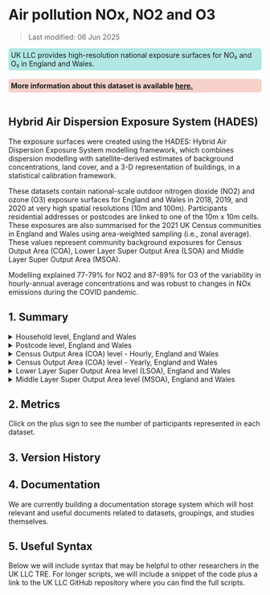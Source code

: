 # Air pollution NOx, NO2 and O3


>Last modified: 06 Jun 2025

<div style="background-color: rgba(0, 178, 169, 0.3); padding: 5px; border-radius: 5px;"><strong> </strong>UK LLC provides high-resolution national exposure surfaces for NO₂ and O₃ in England and Wales.</strong>
</div>  
<br>

<div style="background-color: rgba(229, 106, 84, 0.3); padding: 5px; border-radius: 5px;"><strong>More information about this dataset is available <a href="Understanding_air_pollution_o3.html" target="_blank">here.</a></strong></div>  
<br>

## Hybrid Air Dispersion Exposure System (HADES) 

The exposure surfaces were created using the HADES: Hybrid Air Dispersion Exposure System modelling framework, which combines dispersion modelling with satellite-derived estimates of background concentrations, land cover, and a 3-D representation of buildings, in a statistical calibration framework. 

These datasets contain national-scale outdoor nitrogen dioxide (NO2) and ozone (O3) exposure surfaces for England and Wales in 2018, 2019, and 2020 at very high spatial resolutions (10m and 100m). Participants residential addresses or postcodes are linked to one of the 10m x 10m cells. These exposures are also summarised for the 2021 UK Census communities in England and Wales using area-weighted sampling (i.e., zonal average). These values represent community background exposures for Census Output Area (COA), Lower Layer Super Output Area (LSOA) and Middle Layer Super Output Area (MSOA).  

Modelling explained 77-79% for NO2 and 87-89% for O3 of the variability in hourly-annual average concentrations and was robust to changes in NOx emissions during the COVID pandemic. 

## 1. Summary 

<details>
  <summary>Household level, England and Wales</summary>

HADES is a national-scale model of outdoor air pollution model that was developed for the rapid production of concentration maps of nitrogen dioxide (NO2) and ozone (O3) at very high spatial resolution (10m). Residential addresses are linked to one of the 10m x 10m cells. This returns 9 annual (3 pollutants x 3 years) and 216 hourly-annual average (3 pollutants x 3 years x 24 hours) exposure values at each location. 

| **Dataset Descriptor**             | **Dataset-specific Information**                                                                                                                                                           |
|-----------------------------------|---------------------------------------------------------------------------------------------------------------------------------------------------------------------------------------------|
| Name of dataset in TRE            | HADES_estimates_england_wales_hh                                                                                                                                                            |
| Citation (APA)                    | Jephcote, C., & Gulliver, J. (2025). *Development and evaluation of rapid, national-scale outdoor air pollution modelling and exposure assessment: Hybrid air dispersion exposure system (HADES)*. *Environment International*, 109304. |
| Download citation                 | [https://doi.org/10.1016/j.envint.2025.109304](https://doi.org/10.1016/j.envint.2025.109304)                                                                                                |
| Owner                             | University of Leicester                                                                                                                                                                     |
| Temporal coverage                 | 2018–2020                                                                                                                                                                                   |
| Geographical coverage             | England and Wales                                                                                                                                                                           |
| Key link                          | [https://doi.org/10.1016/j.envint.2025.109304](https://doi.org/10.1016/j.envint.2025.109304)                                                                                                |
| Keywords                          | Pollution, Nitrogen Dioxide, Ozone                                                                                                                                                          |
| Participant count                 |                                                                                                                                                                                             |
| Number of variables               |                                                                                                                                                                                             |
| Number of observations            |                                                                                                                                                                                             |
| Latest extract date               |                                                                                                                                                                                             |
| Specific restrictions to data use |                                                                                                                                                                                             |
| Build a data request              |                                                                                                                                                                                             |
| Version                           | 
1                                                                                                                                                                                           | 

**Variables:**
| **Variable Group** | **Variable** | **Description** | **Source** | **Date range of data** |
|--------------------|--------------|------------------|------------|-------------------------|
|                    |              |                  |            |                         |
|                    |              |                  |            |                         |
|                    |              |                  |            |                         |
|                    |              |                  |            |                         |
|                    |              |                  |            |                         |

</details>

<details>
  <summary>Postcode level, England and Wales</summary>

  HADES is a national-scale model of outdoor air pollution model that was developed for the rapid production of concentration maps of nitrogen dioxide (NO2) and ozone (O3) at very high spatial resolution (10m). Residential postcodes are linked to one of the 10m x 10m cells. This returns 9 annual (3 pollutants x 3 years) and 216 hourly-annual average (3 pollutants x 3 years x 24 hours) exposure values at each location. 

  | **Dataset Descriptor**             | **Dataset-specific Information**                                                                                                                                                           |
|-----------------------------------|---------------------------------------------------------------------------------------------------------------------------------------------------------------------------------------------|
| Name of dataset in TRE            | HADES_estimates_england_wales_pc                                                                                                                                                            |
| Citation (APA)                    | Jephcote, C., & Gulliver, J. (2025). *Development and evaluation of rapid, national-scale outdoor air pollution modelling and exposure assessment: Hybrid air dispersion exposure system (HADES)*. *Environment International*, 109304. |
| Download citation                 | [https://doi.org/10.1016/j.envint.2025.109304](https://doi.org/10.1016/j.envint.2025.109304)                                                                                                |
| Owner                             | University of Leicester                                                                                                                                                                     |
| Temporal coverage                 | 2018–2020                                                                                                                                                                                   |
| Geographical coverage             | England and Wales                                                                                                                                                                           |
| Key link                          | [https://doi.org/10.1016/j.envint.2025.109304](https://doi.org/10.1016/j.envint.2025.109304)                                                                                                |
| Keywords                          | Pollution, Nitrogen Dioxide, Ozone                                                                                                                                                          |
| Participant count                 |                                                                                                                                                                                             |
| Number of variables               |                                                                                                                                                                                             |
| Number of observations            |                                                                                                                                                                                             |
| Latest extract date               |                                                                                                                                                                                             |
| Specific restrictions to data use |                                                                                                                                                                                             |
| Build a data request              |                                                                                                                                                                                             |
| Version                           | 1                                                                                                                                                                                           |

**Variables:**
| **Variable Group** | **Variable** | **Description** | **Source** | **Date range of data** |
|--------------------|--------------|------------------|------------|-------------------------|
|                    |              |                  |            |                         |
|                    |              |                  |            |                         |
|                    |              |                  |            |                         |
|                    |              |                  |            |                         |
|                    |              |                  |            |                         |

</details>

<details>
  <summary>Census Output Area (COA) level - Hourly, England and Wales</summary>

  Background (area-weighted) hourly-annual average air pollution concentrations within the 188,879 Census Output Area (COA) communities across England and Wales. 

  | **Dataset Descriptor**             | **Dataset-specific Information**                                                                                                                                                           |
|-----------------------------------|---------------------------------------------------------------------------------------------------------------------------------------------------------------------------------------------|
| Name of dataset in TRE            | HADES_estimates_england_wales_HOURLY_OA                                                                                                                                                     |
| Citation (APA)                    | Jephcote, C., & Gulliver, J. (2025). *Development and evaluation of rapid, national-scale outdoor air pollution modelling and exposure assessment: Hybrid air dispersion exposure system (HADES)*. *Environment International*, 109304. |
| Download citation                 | [https://doi.org/10.1016/j.envint.2025.109304](https://doi.org/10.1016/j.envint.2025.109304)                                                                                                |
| Owner                             | University of Leicester                                                                                                                                                                     |
| Temporal coverage                 | 2018–2020                                                                                                                                                                                   |
| Geographical coverage             | England and Wales                                                                                                                                                                           |
| Key link                          | [https://doi.org/10.1016/j.envint.2025.109304](https://doi.org/10.1016/j.envint.2025.109304)                                                                                                |
| Keywords                          | Pollution, Nitrogen Dioxide, Ozone                                                                                                                                                          |
| Participant count                 |                                                                                                                                                                                             |
| Number of variables               | 27                                                                                                                                                                                          |
| Number of observations            | 1,048,576                                                                                                                                                                                   |
| Latest extract date               |                                                                                                                                                                                             |
| Specific restrictions to data use |                                                                                                                                                                                             |
| Build a data request              |                                                                                                                                                                                             |
| Version                           | 1                                                                                                                                                                                           |

**Variables:**

| **Variable Group** | **Variable** | **Description** | **Source** | **Date range of data** |
|--------------------|--------------|------------------|------------|-------------------------|
| Geographical | OA21CD | Census Output Areas (COA) are the lowest level of geographical area in the 2021 UK census. Each COA has a minimum of 40 households and 100 residents to a maximum of 250 households and 625 residents. | University of Leicester | 2021 |
| Geographical | RGN22NM | Region within England | University of Leicester | 2022 |
| Geographical | CTRY | Country | University of Leicester | 2022 |
| Air Pollution | POLL | The pollutant, where NO2 = nitrogen dioxide and O3 = ozone | University of Leicester | 2018–2020 |
| Date/time | YEAR | The year that the hourly-annual average concentration relates to: 2018, 2019, or 2020 | University of Leicester | 2018–2020 |
| Air Pollution | HR_00 | The “Area-Weighted” ground-level hourly-annual average concentration (community background levels) from 00:00 to 23:00 GMT. | University of Leicester | 2018–2020 |
| Air Pollution | HR_01 | The “Area-Weighted” ground-level hourly-annual average concentration (community background levels) from 00:00 to 23:00 GMT. | University of Leicester | 2018–2020 |
| Air Pollution | HR_02 | The “Area-Weighted” ground-level hourly-annual average concentration (community background levels) from 00:00 to 23:00 GMT. | University of Leicester | 2018–2020 |
| Air Pollution | HR_03 | The “Area-Weighted” ground-level hourly-annual average concentration (community background levels) from 00:00 to 23:00 GMT. | University of Leicester | 2018–2020 |
| Air Pollution | HR_04 | The “Area-Weighted” ground-level hourly-annual average concentration (community background levels) from 00:00 to 23:00 GMT. | University of Leicester | 2018–2020 |
| Air Pollution | HR_05 | The “Area-Weighted” ground-level hourly-annual average concentration (community background levels) from 00:00 to 23:00 GMT. | University of Leicester | 2018–2020 |
| Air Pollution | HR_06 | The “Area-Weighted” ground-level hourly-annual average concentration (community background levels) from 00:00 to 23:00 GMT. | University of Leicester | 2018–2020 |
| Air Pollution | HR_07 | The “Area-Weighted” ground-level hourly-annual average concentration (community background levels) from 00:00 to 23:00 GMT. | University of Leicester | 2018–2020 |
| Air Pollution | HR_08 | The “Area-Weighted” ground-level hourly-annual average concentration (community background levels) from 00:00 to 23:00 GMT. | University of Leicester | 2018–2020 |
| Air Pollution | HR_09 | The “Area-Weighted” ground-level hourly-annual average concentration (community background levels) from 00:00 to 23:00 GMT. | University of Leicester | 2018–2020 |
| Air Pollution | HR_10 | The “Area-Weighted” ground-level hourly-annual average concentration (community background levels) from 00:00 to 23:00 GMT. | University of Leicester | 2018–2020 |
| Air Pollution | HR_11 | The “Area-Weighted” ground-level hourly-annual average concentration (community background levels) from 00:00 to 23:00 GMT. | University of Leicester | 2018–2020 |
| Air Pollution | HR_12 | The “Area-Weighted” ground-level hourly-annual average concentration (community background levels) from 00:00 to 23:00 GMT. | University of Leicester | 2018–2020 |
| Air Pollution | HR_13 | The “Area-Weighted” ground-level hourly-annual average concentration (community background levels) from 00:00 to 23:00 GMT. | University of Leicester | 2018–2020 |
| Air Pollution | HR_14 | The “Area-Weighted” ground-level hourly-annual average concentration (community background levels) from 00:00 to 23:00 GMT. | University of Leicester | 2018–2020 |
| Air Pollution | HR_15 | The “Area-Weighted” ground-level hourly-annual average concentration (community background levels) from 00:00 to 23:00 GMT. | University of Leicester | 2018–2020 |
| Air Pollution | HR_16 | The “Area-Weighted” ground-level hourly-annual average concentration (community background levels) from 00:00 to 23:00 GMT. | University of Leicester | 2018–2020 |
| Air Pollution | HR_17 | The “Area-Weighted” ground-level hourly-annual average concentration (community background levels) from 00:00 to 23:00 GMT. | University of Leicester | 2018–2020 |
| Air Pollution | HR_18 | The “Area-Weighted” ground-level hourly-annual average concentration (community background levels) from 00:00 to 23:00 GMT. | University of Leicester | 2018–2020 |
| Air Pollution | HR_19 | The “Area-Weighted” ground-level hourly-annual average concentration (community background levels) from 00:00 to 23:00 GMT. | University of Leicester | 2018–2020 |
| Air Pollution | HR_20 | The “Area-Weighted” ground-level hourly-annual average concentration (community background levels) from 00:00 to 23:00 GMT. | University of Leicester | 2018–2020 |
| Air Pollution | HR_21 | The “Area-Weighted” ground-level hourly-annual average concentration (community background levels) from 00:00 to 23:00 GMT. | University of Leicester | 2018–2020 |
| Air Pollution | HR_22 | The “Area-Weighted” ground-level hourly-annual average concentration (community background levels) from 00:00 to 23:00 GMT. | University of Leicester | 2018–2020 |
| Air Pollution | HR_23 | The “Area-Weighted” ground-level hourly-annual average concentration (community background levels) from 00:00 to 23:00 GMT. | University of Leicester | 2018–2020 |

</details>

<details>
  <summary>Census Output Area (COA) level - Yearly, England and Wales</summary>

  HADES is a national-scale model of outdoor air pollution model that was developed for the rapid production of concentration maps of nitrogen dioxide (NO2) and ozone (O3) at very high spatial resolution (10m). This dataset represents community background exposures for Census Output Area (COA) communities across England and Wales. 

  | **Dataset Descriptor**             | **Dataset-specific Information**                                                                                                                                                           |
|-----------------------------------|---------------------------------------------------------------------------------------------------------------------------------------------------------------------------------------------|
| Name of dataset in TRE            | HADES_estimates_england_wales_OA                                                                                                                                                            |
| Citation (APA)                    | Jephcote, C., & Gulliver, J. (2025). *Development and evaluation of rapid, national-scale outdoor air pollution modelling and exposure assessment: Hybrid air dispersion exposure system (HADES)*. *Environment International*, 109304. |
| Download citation                 | [https://doi.org/10.1016/j.envint.2025.109304](https://doi.org/10.1016/j.envint.2025.109304)                                                                                                |
| Owner                             | University of Leicester                                                                                                                                                                     |
| Temporal coverage                 | 2018–2020                                                                                                                                                                                   |
| Geographical coverage             | England and Wales                                                                                                                                                                           |
| Key link                          | [https://doi.org/10.1016/j.envint.2025.109304](https://doi.org/10.1016/j.envint.2025.109304)                                                                                                |
| Keywords                          | Pollution, Nitrogen Dioxide, Ozone                                                                                                                                                          |
| Participant count                 |                                                                                                                                                                                             |
| Number of variables               | 17                                                                                                                                                                                          |
| Number of observations            | 1,048,576                                                                                                                                                                                   |
| Latest extract date               |                                                                                                                                                                                             |
| Specific restrictions to data use |                                                                                                                                                                                             |
| Build a data request              |                                                                                                                                                                                             |
| Version                           | 1                                                                                                                                                                                           |

**Variables:**

| Variable Group | Variable      | Description                                                                                                                                                                             | Source                 | Date range of data |
|----------------|---------------|-----------------------------------------------------------------------------------------------------------------------------------------------------------------------------------------|------------------------|--------------------|
| Geographical   | COA21         | Census Output Areas (COA) are the lowest level of geographical area in the 2021 UK census. Each COA has a minimum of 40 households and 100 residents to a maximum of 250 households and 625 residents. | University of Leicester | 2021               |
| Geographical   | LAD22NM       | Local Authority District                                                                                                                                                                | University of Leicester | 2022               |
| Geographical   | RGN22NM       | Region within England                                                                                                                                                                   | University of Leicester | 2022               |
| Geographical   | CTRY          | Country                                                                                                                                                                                | University of Leicester | 2022               |
| Geographical   | CELLS         | The number of 10m x 10m cells modelled by HADES within each Census Output Area (COA)                                                                                                    | University of Leicester | 2018-2020          |
| Air Pollution  | AWE_NOX_2018  | The “Area-Weighted” average exposure to ground-level concentrations of nitrogen oxides in a designated geographic zone, for 2018 (units = µg/m3).                                        | University of Leicester | 2018               |
| Air Pollution  | AWE_NOX_2019  | The “Area-Weighted” average exposure to ground-level concentrations of nitrogen oxides in a designated geographic zone, for 2019 (units = µg/m3).                                        | University of Leicester | 2019               |
| Air Pollution  | AWE_NOX_2020  | The “Area-Weighted” average exposure to ground-level concentrations of nitrogen oxides in a designated geographic zone, for 2020 (units = µg/m3).                                        | University of Leicester | 2020               |
| Air Pollution  | AWE_NO2_2018  | The “Area-Weighted” average exposure to ground-level concentrations of nitrogen dioxide in a designated geographic zone, for 2018 (units = µg/m3).                                      | University of Leicester | 2018               |
| Air Pollution  | AWE_NO2_2019  | The “Area-Weighted” average exposure to ground-level concentrations of nitrogen dioxide in a designated geographic zone, for 2019 (units = µg/m3).                                      | University of Leicester | 2019               |
| Air Pollution  | AWE_NO2_2020  | The “Area-Weighted” average exposure to ground-level concentrations of nitrogen dioxide in a designated geographic zone, for 2020 (units = µg/m3).                                      | University of Leicester | 2020               |
| Air Pollution  | AWE_O3_2018   | The “Area-Weighted” average exposure to ground-level concentrations of ozone in a designated geographic zone, for 2018 (units = µg/m3).                                                | University of Leicester | 2018               |
| Air Pollution  | AWE_O3_2019   | The “Area-Weighted” average exposure to ground-level concentrations of ozone in a designated geographic zone, for 2019 (units = µg/m3).                                                | University of Leicester | 2019               |
| Air Pollution  | AWE_O3_2020   | The “Area-Weighted” average exposure to ground-level concentrations of ozone in a designated geographic zone, for 2020 (units = µg/m3).                                                | University of Leicester | 2020               |
| Air Pollution  | AWE_O3_8HR_2018 | The “Area-Weighted” ground-level statistical approximation of the annual-average daily maximum 8-hour rolling mean ozone concentration, for 2018. Calculated by combining the mean with the standard deviation of the hourly-annual average surfaces (n=24). | University of Leicester | 2018               |
| Air Pollution  | AWE_O3_8HR_2019 | The “Area-Weighted” ground-level statistical approximation of the annual-average daily maximum 8-hour rolling mean ozone concentration, for 2019. Calculated by combining the mean with the standard deviation of the hourly-annual average surfaces (n=24). | University of Leicester | 2019               |
| Air Pollution  | AWE_O3_8HR_2020 | The “Area-Weighted” ground-level statistical approximation of the annual-average daily maximum 8-hour rolling mean ozone concentration, for 2020. Calculated by combining the mean with the standard deviation of the hourly-annual average surfaces (n=24). | University of Leicester | 2020               |

</details>


<details>
  <summary>Lower Layer Super Output Area level (LSOA), England and Wales</summary>

  HADES is a national-scale model of outdoor air pollution model that was developed for the rapid production of concentration maps of nitrogen dioxide (NO2) and ozone (O3) at very high spatial resolution (10m). This dataset represents community background exposures for Lower Layer Super Output Area (LSOA) level communities across England and Wales. 

  | **Dataset Descriptor**             | **Dataset-specific Information**                                                                                                                                                           |
|-----------------------------------|---------------------------------------------------------------------------------------------------------------------------------------------------------------------------------------------|
| Name of dataset in TRE            | HADES_estimates_england_wales_LSOA                                                                                                                                                           |
| Citation (APA)                    | Jephcote, C., & Gulliver, J. (2025). *Development and evaluation of rapid, national-scale outdoor air pollution modelling and exposure assessment: Hybrid air dispersion exposure system (HADES)*. *Environment International*, 109304. |
| Download citation                 | [https://doi.org/10.1016/j.envint.2025.109304](https://doi.org/10.1016/j.envint.2025.109304)                                                                                                |
| Owner                             | University of Leicester                                                                                                                                                                     |
| Temporal coverage                 | 2018–2020                                                                                                                                                                                   |
| Geographical coverage             | England and Wales                                                                                                                                                                           |
| Key link                          | [https://doi.org/10.1016/j.envint.2025.109304](https://doi.org/10.1016/j.envint.2025.109304)                                                                                                |
| Keywords                          | Pollution, Nitrogen Dioxide, Ozone                                                                                                                                                          |
| Participant count                 |                                                                                                                                                                                             |
| Number of variables               | 18                                                                                                                                                                                          |
| Number of observations            | 35,672                                                                                                                                                                                      |
| Latest extract date               |                                                                                                                                                                                             |
| Specific restrictions to data use |                                                                                                                                                                                             |
| Build a data request              |                                                                                                                                                                                             |
| Version                           | 1                                                                                                                                                                                           |

**Variables:**

| Variable Group  | Variable      | Description                                                                                                                                                                                    | Source               | Date range of data |
|-----------------|---------------|------------------------------------------------------------------------------------------------------------------------------------------------------------------------------------------------|----------------------|--------------------|
| Geographical    | LSOA21CD      | Lower Layer Super Output Area (LSOA) communities across England and Wales (Codes). They comprise of between 400 and 1,200 households and have a usually resident population between 1,000 and 3,000 persons. | University of Leicester | 2021               |
| Geographical    | LSOA21NM      | Lower Layer Super Output Area (LSOA) communities across England and Wales (Names). They comprise of between 400 and 1,200 households and have a usually resident population between 1,000 and 3,000 persons. | University of Leicester | 2021               |
| Geographical    | LAD22NM       | Local Authority District                                                                                                                                                                       | University of Leicester | 2022               |
| Geographical    | RGN22NM       | Region within England                                                                                                                                                                          | University of Leicester | 2022               |
| Geographical    | CTRY          | Country                                                                                                                                                                                       | University of Leicester | 2022               |
| Geographical    | CELLS         | The number of 10m x 10m cells modelled by HADES within each Census Output Area (COA)                                                                                                          | University of Leicester | 2018-2020          |
| Air Pollution   | AWE_NOX_2018  | The “Area-Weighted” average exposure to ground-level concentrations of nitrogen oxides in a designated geographic zone, for 2018 (units = µg/m3).                                            | University of Leicester | 2018               |
| Air Pollution   | AWE_NOX_2019  | The “Area-Weighted” average exposure to ground-level concentrations of nitrogen oxides in a designated geographic zone, for 2019 (units = µg/m3).                                            | University of Leicester | 2019               |
| Air Pollution   | AWE_NOX_2020  | The “Area-Weighted” average exposure to ground-level concentrations of nitrogen oxides in a designated geographic zone, for 2020 (units = µg/m3).                                            | University of Leicester | 2020               |
| Air Pollution   | AWE_NO2_2018  | The “Area-Weighted” average exposure to ground-level concentrations of nitrogen dioxide in a designated geographic zone, for 2018 (units = µg/m3).                                          | University of Leicester | 2018               |
| Air Pollution   | AWE_NO2_2019  | The “Area-Weighted” average exposure to ground-level concentrations of nitrogen dioxide in a designated geographic zone, for 2019 (units = µg/m3).                                          | University of Leicester | 2019               |
| Air Pollution   | AWE_NO2_2020  | The “Area-Weighted” average exposure to ground-level concentrations of nitrogen dioxide in a designated geographic zone, for 2020 (units = µg/m3).                                          | University of Leicester | 2020               |
| Air Pollution   | AWE_O3_2018   | The “Area-Weighted” average exposure to ground-level concentrations of ozone in a designated geographic zone, for 2018 (units = µg/m3).                                                      | University of Leicester | 2018               |
| Air Pollution   | AWE_O3_2019   | The “Area-Weighted” average exposure to ground-level concentrations of ozone in a designated geographic zone, for 2019 (units = µg/m3).                                                      | University of Leicester | 2019               |
| Air Pollution   | AWE_O3_2020   | The “Area-Weighted” average exposure to ground-level concentrations of ozone in a designated geographic zone, for 2020 (units = µg/m3).                                                      | University of Leicester | 2020               |
| Air Pollution   | AWE_O3_8HR_2018 | The “Area-Weighted” ground-level statistical approximation of the annual-average daily maximum 8-hour rolling mean ozone concentration, for 2018. Calculated by combining the mean with the standard deviation of the hourly-annual average surfaces (n=24). | University of Leicester | 2018               |
| Air Pollution   | AWE_O3_8HR_2019 | The “Area-Weighted” ground-level statistical approximation of the annual-average daily maximum 8-hour rolling mean ozone concentration, for 2019. Calculated by combining the mean with the standard deviation of the hourly-annual average surfaces (n=24). | University of Leicester | 2019               |
| Air Pollution   | AWE_O3_8HR_2020 | The “Area-Weighted” ground-level statistical approximation of the annual-average daily maximum 8-hour rolling mean ozone concentration, for 2020. Calculated by combining the mean with the standard deviation of the hourly-annual average surfaces (n=24). | University of Leicester | 2020               |


</details>

<details>
  <summary>Middle Layer Super Output Area level (MSOA), England and Wales</summary>

  HADES is a national-scale model of outdoor air pollution model that was developed for the rapid production of concentration maps of nitrogen dioxide (NO2) and ozone (O3) at very high spatial resolution (10m). This dataset represents community background exposures for Middle Layer Super Output Area (MSOA) level communities across England and Wales. 

  | Dataset descriptor            | Dataset-specific information                                                                 |
|------------------------------|----------------------------------------------------------------------------------------------|
| Name of dataset in TRE        | HADES_estimates_england_wales_MSOA                                                          |
| Citation (APA)                | Jephcote, C., & Gulliver, J. (2025). Development and evaluation of rapid, national-scale outdoor air pollution modelling and exposure assessment: Hybrid air dispersion exposure system (HADES). Environment International, 109304. |
| Download citation             |                                                                                              |
| Owner                        | University of Leicester                                                                       |
| Temporal coverage            | 2018-2020                                                                                    |
| Geographical coverage        | England and Wales                                                                           |
| Key link                    | https://doi.org/10.1016/j.envint.2025.109304                                               |
| Keywords                     | Pollution, Nitrogen Dioxide, Ozone                                                          |
| Participant count            |                                                                                              |
| Number of variables          | 18                                                                                           |
| Number of observations       | 7,264                                                                                        |
| Latest extract date          |                                                                                              |
| Specific restrictions to data use |                                                                                         |
| Build a data request          |                                                                                              |
| Version                     | 1                                                                                            |

**Variables:**

| Variable Group | Variable         | Description                                                                                                                                                                   | Source               | Date range of data |
|----------------|------------------|-------------------------------------------------------------------------------------------------------------------------------------------------------------------------------|----------------------|--------------------|
| Geographical   | MSOA21CD         | Middle Layer Super Output Area (MSOA) communities across England and Wales (Codes). They comprise of between 2,000 and 6,000 households and have a usually resident population between 5,000 and 15,000 persons. | University of Leicester | 2021               |
| Geographical   | MSOA21NM         | Middle Layer Super Output Area (MSOA) communities across England and Wales (Names). They comprise of between 2,000 and 6,000 households and have a usually resident population between 5,000 and 15,000 persons. | University of Leicester | 2021               |
| Geographical   | LAD22NM          | Local Authority District                                                                                                                                                      | University of Leicester | 2022               |
| Geographical   | RGN22NM          | Region within England                                                                                                                                                          | University of Leicester | 2022               |
| Geographical   | CTRY             | Country                                                                                                                                                                       | University of Leicester | 2022               |
| Geographical   | CELLS            | The number of 10m x 10m cells modelled by HADES within each Census Output Area (COA)                                                                                           | University of Leicester | 2018-2020          |
| Air Pollution  | AWE_NOX_2018     | The “Area-Weighted” average exposure to ground-level concentrations of nitrogen oxides in a designated geographic zone, for 2018 (units = µg/m3).                                | University of Leicester | 2018               |
| Air Pollution  | AWE_NOX_2019     | The “Area-Weighted” average exposure to ground-level concentrations of nitrogen oxides in a designated geographic zone, for 2019 (units = µg/m3).                                | University of Leicester | 2019               |
| Air Pollution  | AWE_NOX_2020     | The “Area-Weighted” average exposure to ground-level concentrations of nitrogen oxides in a designated geographic zone, for 2020 (units = µg/m3).                                | University of Leicester | 2020               |
| Air Pollution  | AWE_NO2_2018     | The “Area-Weighted” average exposure to ground-level concentrations of nitrogen dioxide in a designated geographic zone, for 2018 (units = µg/m3).                              | University of Leicester | 2018               |
| Air Pollution  | AWE_NO2_2019     | The “Area-Weighted” average exposure to ground-level concentrations of nitrogen dioxide in a designated geographic zone, for 2019 (units = µg/m3).                              | University of Leicester | 2019               |
| Air Pollution  | AWE_NO2_2020     | The “Area-Weighted” average exposure to ground-level concentrations of nitrogen dioxide in a designated geographic zone, for 2020 (units = µg/m3).                              | University of Leicester | 2020               |
| Air Pollution  | AWE_O3_2018      | The “Area-Weighted” average exposure to ground-level concentrations of ozone in a designated geographic zone, for 2018 (units = µg/m3).                                        | University of Leicester | 2018               |
| Air Pollution  | AWE_O3_2019      | The “Area-Weighted” average exposure to ground-level concentrations of ozone in a designated geographic zone, for 2019 (units = µg/m3).                                        | University of Leicester | 2019               |
| Air Pollution  | AWE_O3_2020      | The “Area-Weighted” average exposure to ground-level concentrations of ozone in a designated geographic zone, for 2020 (units = µg/m3).                                        | University of Leicester | 2020               |
| Air Pollution  | AWE_O3_8HR_2018  | The “Area-Weighted” ground-level statistical approximation of the annual-average daily maximum 8-hour rolling mean ozone concentration, for 2018. Calculated by combining the mean with the standard deviation of the hourly-annual average surfaces (n=24). | University of Leicester | 2018               |
| Air Pollution  | AWE_O3_8HR_2019  | The “Area-Weighted” ground-level statistical approximation of the annual-average daily maximum 8-hour rolling mean ozone concentration, for 2019. Calculated by combining the mean with the standard deviation of the hourly-annual average surfaces (n=24). | University of Leicester | 2019               |
| Air Pollution  | AWE_O3_8HR_2020  | The “Area-Weighted” ground-level statistical approximation of the annual-average daily maximum 8-hour rolling mean ozone concentration, for 2020. Calculated by combining the mean with the standard deviation of the hourly-annual average surfaces (n=24). | University of Leicester | 2020               |
| Variable Group | Variable         | Description                                                                                                                                                                   | Source               | Date range of data |
|----------------|------------------|-------------------------------------------------------------------------------------------------------------------------------------------------------------------------------|----------------------|--------------------|
| Geographical   | MSOA21CD         | Middle Layer Super Output Area (MSOA) communities across England and Wales (Codes). They comprise of between 2,000 and 6,000 households and have a usually resident population between 5,000 and 15,000 persons. | University of Leicester | 2021               |
| Geographical   | MSOA21NM         | Middle Layer Super Output Area (MSOA) communities across England and Wales (Names). They comprise of between 2,000 and 6,000 households and have a usually resident population between 5,000 and 15,000 persons. | University of Leicester | 2021               |
| Geographical   | LAD22NM          | Local Authority District                                                                                                                                                      | University of Leicester | 2022               |
| Geographical   | RGN22NM          | Region within England                                                                                                                                                          | University of Leicester | 2022               |
| Geographical   | CTRY             | Country                                                                                                                                                                       | University of Leicester | 2022               |
| Geographical   | CELLS            | The number of 10m x 10m cells modelled by HADES within each Census Output Area (COA)                                                                                           | University of Leicester | 2018-2020          |
| Air Pollution  | AWE_NOX_2018     | The “Area-Weighted” average exposure to ground-level concentrations of nitrogen oxides in a designated geographic zone, for 2018 (units = µg/m3).                                | University of Leicester | 2018               |
| Air Pollution  | AWE_NOX_2019     | The “Area-Weighted” average exposure to ground-level concentrations of nitrogen oxides in a designated geographic zone, for 2019 (units = µg/m3).                                | University of Leicester | 2019               |
| Air Pollution  | AWE_NOX_2020     | The “Area-Weighted” average exposure to ground-level concentrations of nitrogen oxides in a designated geographic zone, for 2020 (units = µg/m3).                                | University of Leicester | 2020               |
| Air Pollution  | AWE_NO2_2018     | The “Area-Weighted” average exposure to ground-level concentrations of nitrogen dioxide in a designated geographic zone, for 2018 (units = µg/m3).                              | University of Leicester | 2018               |
| Air Pollution  | AWE_NO2_2019     | The “Area-Weighted” average exposure to ground-level concentrations of nitrogen dioxide in a designated geographic zone, for 2019 (units = µg/m3).                              | University of Leicester | 2019               |
| Air Pollution  | AWE_NO2_2020     | The “Area-Weighted” average exposure to ground-level concentrations of nitrogen dioxide in a designated geographic zone, for 2020 (units = µg/m3).                              | University of Leicester | 2020               |
| Air Pollution  | AWE_O3_2018      | The “Area-Weighted” average exposure to ground-level concentrations of ozone in a designated geographic zone, for 2018 (units = µg/m3).                                        | University of Leicester | 2018               |
| Air Pollution  | AWE_O3_2019      | The “Area-Weighted” average exposure to ground-level concentrations of ozone in a designated geographic zone, for 2019 (units = µg/m3).                                        | University of Leicester | 2019               |
| Air Pollution  | AWE_O3_2020      | The “Area-Weighted” average exposure to ground-level concentrations of ozone in a designated geographic zone, for 2020 (units = µg/m3).                                        | University of Leicester | 2020               |
| Air Pollution  | AWE_O3_8HR_2018  | The “Area-Weighted” ground-level statistical approximation of the annual-average daily maximum 8-hour rolling mean ozone concentration, for 2018. Calculated by combining the mean with the standard deviation of the hourly-annual average surfaces (n=24). | University of Leicester | 2018               |
| Air Pollution  | AWE_O3_8HR_2019  | The “Area-Weighted” ground-level statistical approximation of the annual-average daily maximum 8-hour rolling mean ozone concentration, for 2019. Calculated by combining the mean with the standard deviation of the hourly-annual average surfaces (n=24). | University of Leicester | 2019               |
| Air Pollution  | AWE_O3_8HR_2020  | The “Area-Weighted” ground-level statistical approximation of the annual-average daily maximum 8-hour rolling mean ozone concentration, for 2020. Calculated by combining the mean with the standard deviation of the hourly-annual average surfaces (n=24). | University of Leicester | 2020               |

</details>

## 2. Metrics 

Click on the plus sign to see the number of participants represented in each dataset. 

## 3. Version History 

## 4. Documentation 

We are currently building a documentation storage system which will host relevant and useful documents related to datasets, groupings, and studies themselves. 

## 5. Useful Syntax 

Below we will include syntax that may be helpful to other researchers in the UK LLC TRE. For longer scripts, we will include a snippet of the code plus a link to the UK LLC GitHub repository where you can find the full scripts. 

 